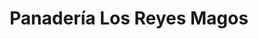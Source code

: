 ---
title: "Panadería Los Reyes Magos"
url: /aguascalientes/panaderia-los-reyes-magos/
shop: Bäckerei
---